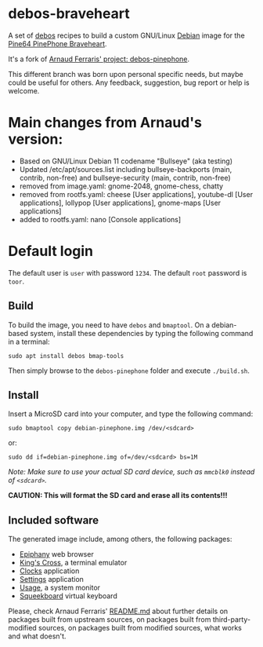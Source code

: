 # debos-braveheart
A set of [debos](https://github.com/go-debos/debos) recipes to build a custom GNU/Linux [Debian](https://www.debian.org) image for the [Pine64 PinePhone Braveheart](https://wiki.pine64.org/index.php/PinePhone).

It's a fork of [Arnaud Ferraris' project: debos-pinephone](https://gitlab.com/a-wai/debos-pinephone).

This different branch was born upon personal specific needs, but maybe could be useful for others. Any feedback, suggestion, bug report or help is welcome.

# Main changes from Arnaud's version:

- Based on GNU/Linux Debian 11 codename "Bullseye" (aka testing)
- Updated /etc/apt/sources.list including bullseye-backports (main, contrib, non-free) and bullseye-security (main, contrib, non-free)
- removed from image.yaml: gnome-2048, gnome-chess, chatty 
- removed from rootfs.yaml: cheese [User applications], youtube-dl [User applications], lollypop [User applications], gnome-maps [User applications]
- added to rootfs.yaml: nano [Console applications]

# Default login
The default user is `user` with password `1234`.
The default `root` password is `toor`.

## Build

To build the image, you need to have `debos` and `bmaptool`. On a debian-based
system, install these dependencies by typing the following command in a terminal:

```
sudo apt install debos bmap-tools
```

Then simply browse to the `debos-pinephone` folder and execute `./build.sh`.

## Install

Insert a MicroSD card into your computer, and type the following command:

```
sudo bmaptool copy debian-pinephone.img /dev/<sdcard>
```

or:

```
sudo dd if=debian-pinephone.img of=/dev/<sdcard> bs=1M
```

*Note: Make sure to use your actual SD card device, such as `mmcblk0` instead of
`<sdcard>`.*

**CAUTION: This will format the SD card and erase all its contents!!!**

## Included software

The generated image include, among others, the following packages:

- [Epiphany](https://gitlab.gnome.org/GNOME/epiphany) web browser
- [King's Cross](https://gitlab.gnome.org/ZanderBrown/kgx), a terminal emulator
- [Clocks](https://source.puri.sm/Librem5/gnome-clocks) application
- [Settings](https://source.puri.sm/Librem5/gnome-control-center) application
- [Usage](https://source.puri.sm/Librem5/gnome-usage), a system monitor
- [Squeekboard](https://gitlab.com/a-wai/squeekboard) virtual keyboard

Please, check Arnaud Ferraris' [README.md](https://gitlab.com/a-wai/debos-pinephone/-/blob/master/README.md) about further details on packages built from upstream sources, on packages built from third-party-modified sources, on packages built from modified sources, what works and what doesn't. 


